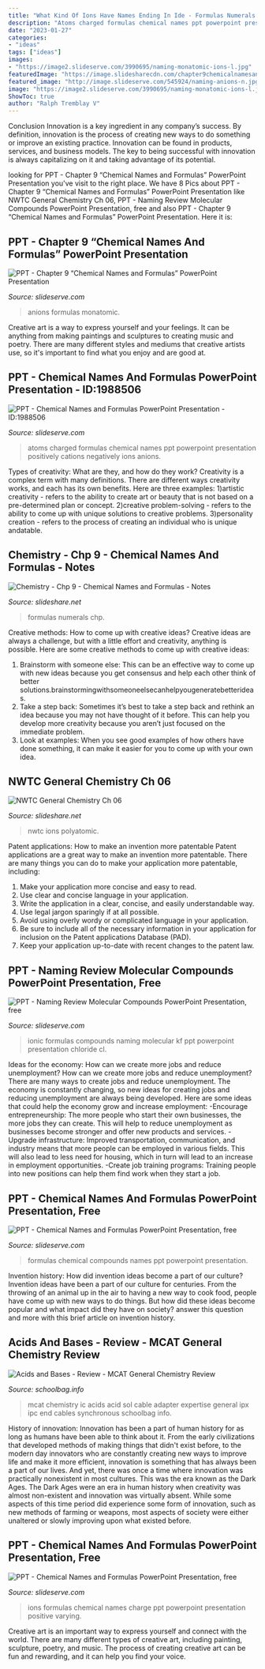 ```yaml
---
title: "What Kind Of Ions Have Names Ending In Ide - Formulas Numerals Chp"
description: "Atoms charged formulas chemical names ppt powerpoint presentation positively cations negatively ions anions"
date: "2023-01-27"
categories:
- "ideas"
tags: ["ideas"]
images:
- "https://image2.slideserve.com/3990695/naming-monatomic-ions-l.jpg"
featuredImage: "https://image.slidesharecdn.com/chapter9chemicalnamesandformulas-110828132257-phpapp02/95/chemistry-chp-9-chemical-names-and-formulas-notes-3-728.jpg?cb=1314553033"
featured_image: "http://image.slideserve.com/545924/naming-anions-n.jpg"
image: "https://image2.slideserve.com/3990695/naming-monatomic-ions-l.jpg"
ShowToc: true
author: "Ralph Tremblay V"
---
```



Conclusion
Innovation is a key ingredient in any company’s success. By definition, innovation is the process of creating new ways to do something or improve an existing practice. Innovation can be found in products, services, and business models. The key to being successful with innovation is always capitalizing on it and taking advantage of its potential.

	

		
looking for PPT - Chapter 9 “Chemical Names and Formulas” PowerPoint Presentation you've visit to the right place. We have 8 Pics about PPT - Chapter 9 “Chemical Names and Formulas” PowerPoint Presentation like NWTC General Chemistry Ch 06, PPT - Naming Review Molecular Compounds PowerPoint Presentation, free and also PPT - Chapter 9 “Chemical Names and Formulas” PowerPoint Presentation. Here it is:
		
    
## PPT - Chapter 9 “Chemical Names And Formulas” PowerPoint Presentation

<img loading=lazy src="http://image.slideserve.com/545924/naming-anions-n.jpg" onerror="this.onerror=null;this.src='https://tse2.mm.bing.net/th?id=OIP.tpIiaDLes7afPchXab-l2gHaFj&amp;pid=15.1';" alt="PPT - Chapter 9 “Chemical Names and Formulas” PowerPoint Presentation">

_Source: slideserve.com_

>anions formulas monatomic. 

	

Creative art is a way to express yourself and your feelings. It can be anything from making paintings and sculptures to creating music and poetry. There are many different styles and mediums that creative artists use, so it's important to find what you enjoy and are good at.

    
## PPT - Chemical Names And Formulas PowerPoint Presentation - ID:1988506

<img loading=lazy src="https://image1.slideserve.com/1988506/slide4-l.jpg" onerror="this.onerror=null;this.src='https://tse1.mm.bing.net/th?id=OIP.G1FjGFZk7SEUG9_Vi4Fr4gHaFj&amp;pid=15.1';" alt="PPT - Chemical Names and Formulas PowerPoint Presentation - ID:1988506">

_Source: slideserve.com_

>atoms charged formulas chemical names ppt powerpoint presentation positively cations negatively ions anions. 

	

Types of creativity: What are they, and how do they work?
Creativity is a complex term with many definitions. There are different ways creativity works, and each has its own benefits. Here are three examples:
1)artistic creativity - refers to the ability to create art or beauty that is not based on a pre-determined plan or concept.
2)creative problem-solving - refers to the ability to come up with unique solutions to creative problems.
3)personality creation - refers to the process of creating an individual who is unique andatable.

    
## Chemistry - Chp 9 - Chemical Names And Formulas - Notes

<img loading=lazy src="https://image.slidesharecdn.com/chapter9chemicalnamesandformulas-110828132257-phpapp02/95/chemistry-chp-9-chemical-names-and-formulas-notes-3-728.jpg?cb=1314553033" onerror="this.onerror=null;this.src='https://tse2.mm.bing.net/th?id=OIP.KdB7PWMWpViN7LPXNk032AHaJl&amp;pid=15.1';" alt="Chemistry - Chp 9 - Chemical Names and Formulas - Notes">

_Source: slideshare.net_

>formulas numerals chp. 

	

Creative methods: How to come up with creative ideas?
Creative ideas are always a challenge, but with a little effort and creativity, anything is possible. Here are some creative methods to come up with creative ideas:
1. Brainstorm with someone else: This can be an effective way to come up with new ideas because you get consensus and help each other think of better solutions.brainstormingwithsomeoneelsecanhelpyougeneratebetterideas.
2. Take a step back: Sometimes it’s best to take a step back and rethink an idea because you may not have thought of it before. This can help you develop more creativity because you aren’t just focused on the immediate problem.
3. Look at examples: When you see good examples of how others have done something, it can make it easier for you to come up with your own idea.

    
## NWTC General Chemistry Ch 06

<img loading=lazy src="http://image.slidesharecdn.com/ch06-130204215046-phpapp02/95/nwtc-general-chemistry-ch-06-39-638.jpg?cb=1360014718" onerror="this.onerror=null;this.src='https://tse1.mm.bing.net/th?id=OIP.stHyKd8j5nuWdxmrdgLybgHaFj&amp;pid=15.1';" alt="NWTC General Chemistry Ch 06">

_Source: slideshare.net_

>nwtc ions polyatomic. 

	

Patent applications: How to make an invention more patentable
Patent applications are a great way to make an invention more patentable. There are many things you can do to make your application more patentable, including: 
1. Make your application more concise and easy to read.
2. Use clear and concise language in your application. 
3. Write the application in a clear, concise, and easily understandable way. 
4. Use legal jargon sparingly if at all possible. 
5. Avoid using overly wordy or complicated language in your application. 
6. Be sure to include all of the necessary information in your application for inclusion on the Patent applications Database (PAD). 
7. Keep your application up-to-date with recent changes to the patent law.

    
## PPT - Naming Review Molecular Compounds PowerPoint Presentation, Free

<img loading=lazy src="https://image1.slideserve.com/2170236/ionic-formulas-with-transition-metals-l.jpg" onerror="this.onerror=null;this.src='https://tse4.mm.bing.net/th?id=OIP.oKEroQvLTU9tbWworLdtPgHaFj&amp;pid=15.1';" alt="PPT - Naming Review Molecular Compounds PowerPoint Presentation, free">

_Source: slideserve.com_

>ionic formulas compounds naming molecular kf ppt powerpoint presentation chloride cl. 

	

Ideas for the economy: How can we create more jobs and reduce unemployment?
How can we create more jobs and reduce unemployment?
There are many ways to create jobs and reduce unemployment. The economy is constantly changing, so new ideas for creating jobs and reducing unemployment are always being developed. Here are some ideas that could help the economy grow and increase employment: 
-Encourage entrepreneurship: The more people who start their own businesses, the more jobs they can create. This will help to reduce unemployment as businesses become stronger and offer new products and services. 
-Upgrade infrastructure: Improved transportation, communication, and industry means that more people can be employed in various fields. This will also lead to less need for housing, which in turn will lead to an increase in employment opportunities. 
-Create job training programs: Training people into new positions can help them find work when they start a job.

    
## PPT - Chemical Names And Formulas PowerPoint Presentation, Free

<img loading=lazy src="https://image1.slideserve.com/2205625/naming-and-writing-formulas-for-molecular-compounds-l.jpg" onerror="this.onerror=null;this.src='https://tse1.mm.bing.net/th?id=OIP.UAjFkYYMfEgtywRu9WZHnwHaFj&amp;pid=15.1';" alt="PPT - Chemical Names and Formulas PowerPoint Presentation, free">

_Source: slideserve.com_

>formulas chemical compounds names ppt powerpoint presentation. 

	

Invention history: How did invention ideas become a part of our culture?
Invention ideas have been a part of our culture for centuries. From the throwing of an animal up in the air to having a new way to cook food, people have come up with new ways to do things. But how did these ideas become popular and what impact did they have on society? answer this question and more with this brief article on invention history.

    
## Acids And Bases - Review - MCAT General Chemistry Review

<img loading=lazy src="http://schoolbag.info/chemistry/mcat_1/mcat_1.files/image272.jpg" onerror="this.onerror=null;this.src='https://tse2.mm.bing.net/th?id=OIP.bHFCQfRUutBnriOabK3LFQHaC3&amp;pid=15.1';" alt="Acids and Bases - Review - MCAT General Chemistry Review">

_Source: schoolbag.info_

>mcat chemistry ic acids acid sol cable adapter expertise general ipx ipc end cables synchronous schoolbag info. 

	

History of innovation:
Innovation has been a part of human history for as long as humans have been able to think about it. From the early civilizations that developed methods of making things that didn't exist before, to the modern day innovators who are constantly creating new ways to improve life and make it more efficient, innovation is something that has always been a part of our lives. And yet, there was once a time where innovation was practically nonexistent in most cultures. This was the era known as the Dark Ages.
The Dark Ages were an era in human history when creativity was almost non-existent and innovation was virtually absent. While some aspects of this time period did experience some form of innovation, such as new methods of farming or weapons, most aspects of society were either unaltered or slowly improving upon what existed before.

    
## PPT - Chemical Names And Formulas PowerPoint Presentation, Free

<img loading=lazy src="https://image2.slideserve.com/3990695/naming-monatomic-ions-l.jpg" onerror="this.onerror=null;this.src='https://tse1.mm.bing.net/th?id=OIP.6TMFrF8mO3Fl9fbZpWFnvQHaFj&amp;pid=15.1';" alt="PPT - Chemical Names and Formulas PowerPoint Presentation, free">

_Source: slideserve.com_

>ions formulas chemical names charge ppt powerpoint presentation positive varying. 

	

Creative art is an important way to express yourself and connect with the world. There are many different types of creative art, including painting, sculpture, poetry, and music. The process of creating creative art can be fun and rewarding, and it can help you find your voice.

